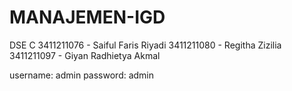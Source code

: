 # MANAJEMEN-IGD
DSE C
3411211076 - Saiful Faris Riyadi
3411211080 - Regitha Zizilia
3411211097 - Giyan Radhietya Akmal


username: admin
password: admin
